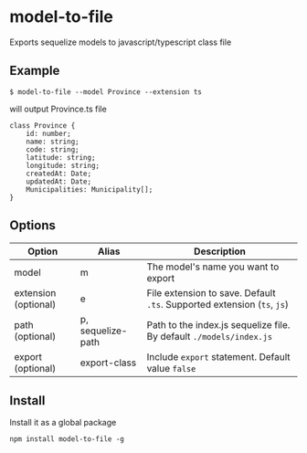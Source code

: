 # model-to-file

Exports sequelize models to javascript/typescript class file

## Example

```
$ model-to-file --model Province --extension ts
```

will output Province.ts file

```
class Province {
    id: number;
    name: string;
    code: string;
    latitude: string;
    longitude: string;
    createdAt: Date;
    updatedAt: Date;
    Municipalities: Municipality[];
}
```

## Options

| Option               | Alias             | Description                                                         |
| -------------------- | ----------------- | ------------------------------------------------------------------- |
| model                | m                 | The model's name you want to export                                 |
| extension (optional) | e                 | File extension to save. Default `.ts`. Supported extension (`ts`, `js`) |
| path (optional)      | p, sequelize-path | Path to the index.js sequelize file. By default `./models/index.js` |
| export (optional)    | export-class      | Include `export` statement. Default value `false`                   |

## Install

Install it as a global package

```
npm install model-to-file -g
```
